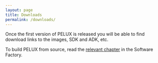 ```yaml
---
layout: page
title: Downloads
permalink: /downloads/
---
```


Once the first version of PELUX is released you will be able to find download
links to the images, SDK and ADK, etc.

To build PELUX from source, read the [relevant
chapter](http://pelux.io/software-factory/master/chapters/baseplatform/index.html) in
the Software Factory.
